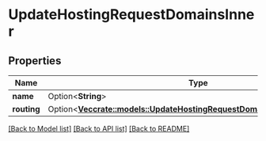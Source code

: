 # UpdateHostingRequestDomainsInner

## Properties

Name | Type | Description | Notes
------------ | ------------- | ------------- | -------------
**name** | Option<**String**> |  | [optional]
**routing** | Option<[**Vec<crate::models::UpdateHostingRequestDomainsInnerRoutingInner>**](updateHosting_request_domains_inner_routing_inner.md)> |  | [optional]

[[Back to Model list]](../README.md#documentation-for-models) [[Back to API list]](../README.md#documentation-for-api-endpoints) [[Back to README]](../README.md)


